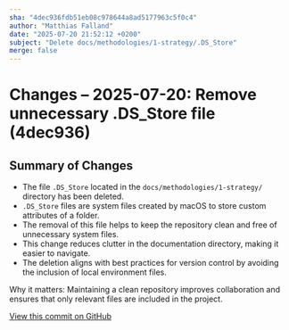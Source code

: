 ```yaml
---
sha: "4dec936fdb51eb08c978644a8ad5177963c5f0c4"
author: "Matthias Falland"
date: "2025-07-20 21:52:12 +0200"
subject: "Delete docs/methodologies/1-strategy/.DS_Store"
merge: false
---
```


# Changes – 2025-07-20: Remove unnecessary .DS_Store file (4dec936)

## Summary of Changes

- The file `.DS_Store` located in the `docs/methodologies/1-strategy/` directory has been deleted.
- `.DS_Store` files are system files created by macOS to store custom attributes of a folder.
- The removal of this file helps to keep the repository clean and free of unnecessary system files.
- This change reduces clutter in the documentation directory, making it easier to navigate.
- The deletion aligns with best practices for version control by avoiding the inclusion of local environment files.

Why it matters: Maintaining a clean repository improves collaboration and ensures that only relevant files are included in the project.

[View this commit on GitHub](https://github.com/TheTrustedAdvisor/FabricAdoptionFramework/commit/4dec936fdb51eb08c978644a8ad5177963c5f0c4)
